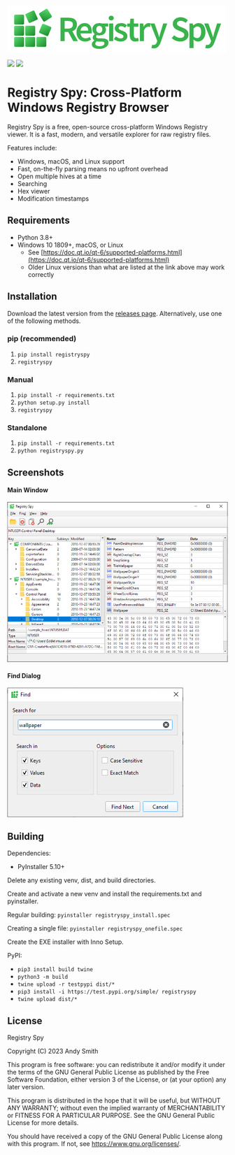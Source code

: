 ![Registry Spy](https://github.com/andyjsmith/Registry-Spy/raw/master/registryspy/img/wordmark.png)

![](https://img.shields.io/github/v/release/andyjsmith/Registry-Spy)
![](https://img.shields.io/github/downloads/andyjsmith/Registry-Spy/total)

# Registry Spy: Cross-Platform Windows Registry Browser

Registry Spy is a free, open-source cross-platform Windows Registry viewer. It is a fast, modern, and versatile explorer for raw registry files.

Features include:

- Windows, macOS, and Linux support
- Fast, on-the-fly parsing means no upfront overhead
- Open multiple hives at a time
- Searching
- Hex viewer
- Modification timestamps

## Requirements

- Python 3.8+
- Windows 10 1809+, macOS, or Linux
  - See [https://doc.qt.io/qt-6/supported-platforms.html](https://doc.qt.io/qt-6/supported-platforms.html)
  - Older Linux versions than what are listed at the link above may work correctly

## Installation

Download the latest version from the [releases page](https://github.com/andyjsmith/Registry-Spy/releases). Alternatively, use one of the following methods.

### pip (recommended)

1. `pip install registryspy`
2. `registryspy`

### Manual

1. `pip install -r requirements.txt`
2. `python setup.py install`
3. `registryspy`

### Standalone

1. `pip install -r requirements.txt`
2. `python registryspy.py`

## Screenshots

#### Main Window

![Main Window](https://github.com/andyjsmith/Registry-Spy/raw/master/screenshots/main.png)

#### Find Dialog

![Find Dialog](https://github.com/andyjsmith/Registry-Spy/raw/master/screenshots/find.png)

## Building

Dependencies:

- PyInstaller 5.10+

Delete any existing venv, dist, and build directories.

Create and activate a new venv and install the requirements.txt and pyinstaller.

Regular building:
`pyinstaller registryspy_install.spec`

Creating a single file: `pyinstaller registryspy_onefile.spec`

Create the EXE installer with Inno Setup.

PyPI:

- `pip3 install build twine`
- `python3 -m build`
- `twine upload -r testpypi dist/*`
- `pip3 install -i https://test.pypi.org/simple/ registryspy`
- `twine upload dist/*`

## License

Registry Spy

Copyright (C) 2023 Andy Smith

This program is free software: you can redistribute it and/or modify
it under the terms of the GNU General Public License as published by
the Free Software Foundation, either version 3 of the License, or
(at your option) any later version.

This program is distributed in the hope that it will be useful,
but WITHOUT ANY WARRANTY; without even the implied warranty of
MERCHANTABILITY or FITNESS FOR A PARTICULAR PURPOSE. See the
GNU General Public License for more details.

You should have received a copy of the GNU General Public License
along with this program. If not, see <https://www.gnu.org/licenses/>.
